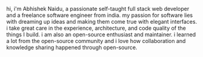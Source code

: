 hi, i'm Abhishek Naidu, a passionate self-taught full stack web developer and a freelance software engineer from india. 
my passion for software lies with dreaming up ideas and making them come true with elegant interfaces. 
i take great care in the experience, architecture, and code quality of the things I build.
i am also an open-source enthusiast and maintainer. 
i learned a lot from the open-source community and i love how collaboration and knowledge sharing happened through open-source.
